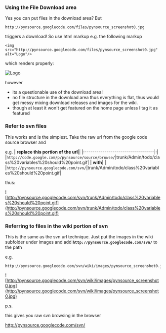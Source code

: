 ### Using the File Download area ###
Yes you can put files in the download area? But
```
http://pynsource.googlecode.com/files/pynsource_screenshot0.jpg
```
triggers a download!  So use html markup e.g. the following markup
```
<img src="http://pynsource.googlecode.com/files/pynsource_screenshot0.jpg" alt="Logo"/>
```
which renders properly:

<img src='http://pynsource.googlecode.com/files/pynsource_screenshot0.jpg' alt='Logo' />

however
  * its a questionable use of the download area!
  * no file structure in the download area thus everything is flat, thus would get messy mixing download releases and images for the wiki.
  * though at least it won't get featured on the home page unless I tag it as featured

### Refer to svn files ###

This works and is the simplest.
Take the raw url from the google code source browser and

e.g.
| **replace this portion of the url**||
|:-----------------------------------|:|
|`http://code.google.com/p/pynsource/source/browse/`|trunk/Admin/todo/class%20variables%20should%20point.gif|
| **with**|  |
|`http://pynsource.googlecode.com/svn/`|trunk/Admin/todo/class%20variables%20should%20point.gif|

thus:

![http://pynsource.googlecode.com/svn/trunk/Admin/todo/class%20variables%20should%20point.gif](http://pynsource.googlecode.com/svn/trunk/Admin/todo/class%20variables%20should%20point.gif)

### Referring to files in the wiki portion of svn ###

This is the same as the svn url technique.  Just put the images in the wiki subfolder under images and add **`http://pynsource.googlecode.com/svn/`** to the path

e.g.
```
http://pynsource.googlecode.com/svn/wiki/images/pynsource_screenshot0.jpg
```

![http://pynsource.googlecode.com/svn/wiki/images/pynsource_screenshot0.jpg](http://pynsource.googlecode.com/svn/wiki/images/pynsource_screenshot0.jpg)

p.s.

this gives you raw svn browsing in the browser

http://pynsource.googlecode.com/svn/